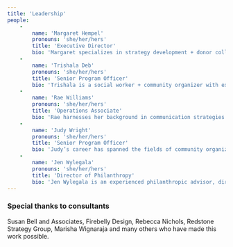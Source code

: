 ```yaml
---
title: 'Leadership'
people:
    -
        name: 'Margaret Hempel'
        pronouns: 'she/her/hers'
        title: 'Executive Director'
        bio: 'Margaret specializes in strategy development + donor collaboratives with expertise in women’s rights in the US + globally. Margaret holds a M.A. from Princeton, a B.A. from Johns  Hopkins University + is a Columbia Business School/Teachers College certified leadership coach.'
    -
        name: 'Trishala Deb'
        pronouns: 'she/her/hers'
        title: 'Senior Program Officer'
        bio: 'Trishala is a social worker + community organizer with expertise in movements focusing on HIV, police violence, gender justice + LGBTST rights. Trishala holds a B.A. from UNC Greensboro.'
    -
        name: 'Rae Williams'
        pronouns: 'she/her/hers'
        title: 'Operations Associate'
        bio: 'Rae harnesses her background in communication strategies + social determinants of health to optimize project and organizational processes. Rae holds a M.P.A + a B.S. from Rutgers University.'
    -
        name: 'Judy Wright'
        pronouns: 'she/her/hers'
        title: 'Senior Program Officer'
        bio: 'Judy’s career has spanned the fields of community organizing, education + institutional philanthropy, always with a focus on advancing social justice. Judy holds a M.Ed. from Cleveland State University + a B.S. from Northwestern University.'
    -
        name: 'Jen Wylegala'
        pronouns: 'she/her/hers'
        title: 'Director of Philanthropy'
        bio: 'Jen Wylegala is an experienced philanthropic advisor, director + strategist with specialties in charitable and political giving. Jen holds a M.A. from New York University + a B.A. from Loyola University Maryland.'
---
```


### Special thanks to consultants

Susan Bell and Associates, Firebelly Design, Rebecca Nichols, Redstone Strategy Group, Marisha Wignaraja and many others who have made this work possible.